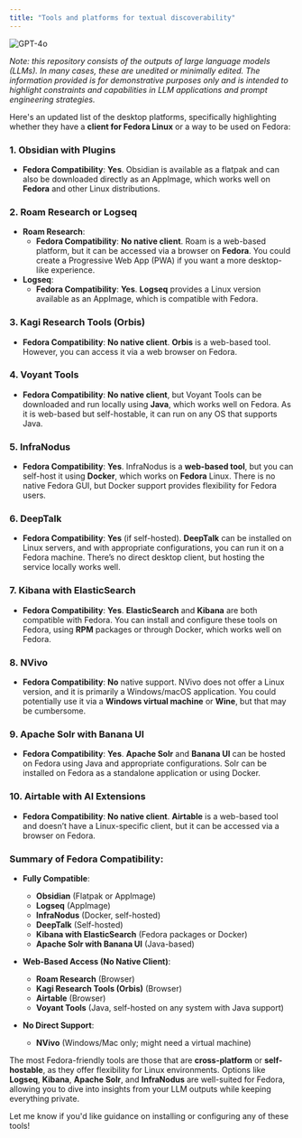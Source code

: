 ```yaml
---
title: "Tools and platforms for textual discoverability"
---
```

![GPT-4o](https://img.shields.io/badge/GPT--4o-3333FF?style=for-the-badge&logo=openai&logoColor=white)



*Note: this repository consists of the outputs of large language models (LLMs). In many cases, these are unedited or minimally edited. The information provided is for demonstrative purposes only and is intended to highlight constraints and capabilities in LLM applications and prompt engineering strategies.*


Here's an updated list of the desktop platforms, specifically highlighting whether they have a **client for Fedora Linux** or a way to be used on Fedora:

### **1. Obsidian with Plugins**
- **Fedora Compatibility**: **Yes**. Obsidian is available as a flatpak and can also be downloaded directly as an AppImage, which works well on **Fedora** and other Linux distributions.

### **2. Roam Research or Logseq**
- **Roam Research**:
  - **Fedora Compatibility**: **No native client**. Roam is a web-based platform, but it can be accessed via a browser on **Fedora**. You could create a Progressive Web App (PWA) if you want a more desktop-like experience.
- **Logseq**:
  - **Fedora Compatibility**: **Yes**. **Logseq** provides a Linux version available as an AppImage, which is compatible with Fedora.

### **3. Kagi Research Tools (Orbis)**
- **Fedora Compatibility**: **No native client**. **Orbis** is a web-based tool. However, you can access it via a web browser on Fedora.

### **4. Voyant Tools**
- **Fedora Compatibility**: **No native client**, but Voyant Tools can be downloaded and run locally using **Java**, which works well on Fedora. As it is web-based but self-hostable, it can run on any OS that supports Java.

### **5. InfraNodus**
- **Fedora Compatibility**: **Yes**. InfraNodus is a **web-based tool**, but you can self-host it using **Docker**, which works on **Fedora** Linux. There is no native Fedora GUI, but Docker support provides flexibility for Fedora users.

### **6. DeepTalk**
- **Fedora Compatibility**: **Yes** (if self-hosted). **DeepTalk** can be installed on Linux servers, and with appropriate configurations, you can run it on a Fedora machine. There’s no direct desktop client, but hosting the service locally works well.

### **7. Kibana with ElasticSearch**
- **Fedora Compatibility**: **Yes**. **ElasticSearch** and **Kibana** are both compatible with Fedora. You can install and configure these tools on Fedora, using **RPM** packages or through Docker, which works well on Fedora.

### **8. NVivo**
- **Fedora Compatibility**: **No** native support. NVivo does not offer a Linux version, and it is primarily a Windows/macOS application. You could potentially use it via a **Windows virtual machine** or **Wine**, but that may be cumbersome.

### **9. Apache Solr with Banana UI**
- **Fedora Compatibility**: **Yes**. **Apache Solr** and **Banana UI** can be hosted on Fedora using Java and appropriate configurations. Solr can be installed on Fedora as a standalone application or using Docker.

### **10. Airtable with AI Extensions**
- **Fedora Compatibility**: **No native client**. **Airtable** is a web-based tool and doesn’t have a Linux-specific client, but it can be accessed via a browser on Fedora.

### **Summary of Fedora Compatibility**:
- **Fully Compatible**:
  - **Obsidian** (Flatpak or AppImage)
  - **Logseq** (AppImage)
  - **InfraNodus** (Docker, self-hosted)
  - **DeepTalk** (Self-hosted)
  - **Kibana with ElasticSearch** (Fedora packages or Docker)
  - **Apache Solr with Banana UI** (Java-based)

- **Web-Based Access (No Native Client)**:
  - **Roam Research** (Browser)
  - **Kagi Research Tools (Orbis)** (Browser)
  - **Airtable** (Browser)
  - **Voyant Tools** (Java, self-hosted on any system with Java support)

- **No Direct Support**:
  - **NVivo** (Windows/Mac only; might need a virtual machine)

The most Fedora-friendly tools are those that are **cross-platform** or **self-hostable**, as they offer flexibility for Linux environments. Options like **Logseq**, **Kibana**, **Apache Solr**, and **InfraNodus** are well-suited for Fedora, allowing you to dive into insights from your LLM outputs while keeping everything private. 

Let me know if you'd like guidance on installing or configuring any of these tools!